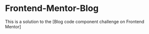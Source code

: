 # Frontend-Mentor-Blog
This is a solution to the [Blog code component challenge on Frontend Mentor]
